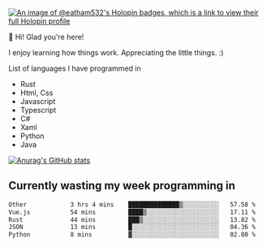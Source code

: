 [![An image of @eatham532's Holopin badges, which is a link to view their full Holopin profile](https://holopin.me/eatham532)](https://holopin.io/@eatham532)


👋 Hi! Glad you're here!

I enjoy learning how things work. Appreciating the little things. :)


List of languages I have programmed in
- Rust
- Html, Css
- Javascript
- Typescript
- C#
- Xaml
- Python
- Java

[![Anurag's GitHub stats](https://github-readme-stats.vercel.app/api?username=Eatham532&theme=dark)](https://github.com/anuraghazra/github-readme-stats)


## Currently wasting my week programming in
<!--START_SECTION:waka-->

```txt
Other            3 hrs 4 mins    ██████████████▒░░░░░░░░░░   57.58 %
Vue.js           54 mins         ████▒░░░░░░░░░░░░░░░░░░░░   17.11 %
Rust             44 mins         ███▒░░░░░░░░░░░░░░░░░░░░░   13.82 %
JSON             13 mins         █░░░░░░░░░░░░░░░░░░░░░░░░   04.36 %
Python           8 mins          ▓░░░░░░░░░░░░░░░░░░░░░░░░   02.80 %
```

<!--END_SECTION:waka-->
